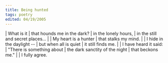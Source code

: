```yaml
---
title: Being hunted
tags: poetry
edited: 04/19/2005
---
```


| What is it
| that hounds me in the dark?
| in the lonely hours,
| in the still and secret places...
|
| My heart is a hunter
| that stalks my mind.
|
| I hide in the daylight --
| but when all is quiet
| it still finds me.
|
| I have heard it said:
| "There is something about
| the dark sanctity of the night
| that beckons me."
|
| I fully agree.
